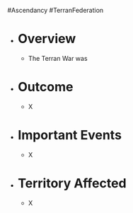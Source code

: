 #Ascendancy #TerranFederation 
- # Overview
	- The Terran War was 
- # Outcome
	- X
- # Important Events
	- X
- # Territory Affected
	- X